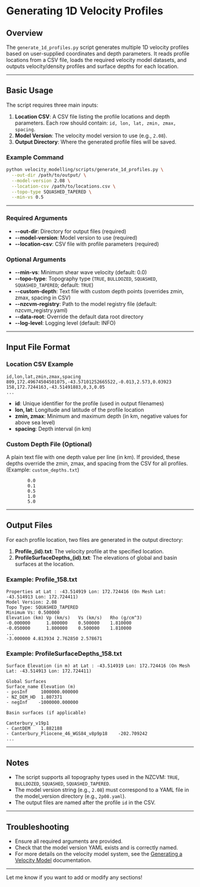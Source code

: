 # Generating 1D Velocity Profiles

## Overview

The `generate_1d_profiles.py` script generates multiple 1D velocity profiles based on user-supplied coordinates and depth parameters. It reads profile locations from a CSV file, loads the required velocity model datasets, and outputs velocity/density profiles and surface depths for each location.

---

## Basic Usage

The script requires three main inputs:

1. **Location CSV**: A CSV file listing the profile locations and depth parameters. Each row should contain: `id, lon, lat, zmin, zmax, spacing`.
2. **Model Version**: The velocity model version to use (e.g., `2.08`).
3. **Output Directory**: Where the generated profile files will be saved.

### Example Command

```bash
python velocity_modelling/scripts/generate_1d_profiles.py \
  --out-dir /path/to/output/ \
  --model-version 2.08 \
  --location-csv /path/to/locations.csv \
  --topo-type SQUASHED_TAPERED \
  --min-vs 0.5
```

---

### Required Arguments

- **--out-dir**: Directory for output files (required)
- **--model-version**: Model version to use (required)
- **--location-csv**: CSV file with profile parameters (required)

### Optional Arguments

- **--min-vs**: Minimum shear wave velocity (default: 0.0)
- **--topo-type**: Topography type (`TRUE`, `BULLDOZED`, `SQUASHED`, `SQUASHED_TAPERED`; default: `TRUE`)
- **--custom-depth**: Text file with custom depth points (overrides zmin, zmax, spacing in CSV)
- **--nzcvm-registry**: Path to the model registry file (default: nzcvm_registry.yaml)
- **--data-root**: Override the default data root directory
- **--log-level**: Logging level (default: INFO)

---

## Input File Format

### Location CSV Example

```csv
id,lon,lat,zmin,zmax,spacing
809,172.49674504501075,-43.57101252665522,-0.013,2.573,0.03923
158,172.7244163,-43.51491883,0,3,0.05
...
```

- **id**: Unique identifier for the profile (used in output filenames)
- **lon, lat**: Longitude and latitude of the profile location
- **zmin, zmax**: Minimum and maximum depth (in km, negative values for above sea level)
- **spacing**: Depth interval (in km)

### Custom Depth File (Optional)

A plain text file with one depth value per line (in km). If provided, these depths override the zmin, zmax, and spacing from the CSV for all profiles.
(Example: `custom_depths.txt`)
```angular2html
        0.0
        0.1
        0.5
        1.0
        5.0
```

---

## Output Files

For each profile location, two files are generated in the output directory:

1. **Profile_(id).txt**: The velocity profile at the specified location.
2. **ProfileSurfaceDepths_(id).txt**: The elevations of global and basin surfaces at the location.

### Example: Profile_158.txt

```
Properties at Lat : -43.514919 Lon: 172.724416 (On Mesh Lat: -43.514913 Lon: 172.724411)
Model Version: 2.08
Topo Type: SQUASHED_TAPERED
Minimum Vs: 0.500000
Elevation (km) Vp (km/s)   Vs (km/s)   Rho (g/cm^3)
-0.000000      1.800000    0.500000    1.810000
-0.050000      1.800000    0.500000    1.810000
...
-3.000000 4.813934 2.762850 2.578671
```

### Example: ProfileSurfaceDepths_158.txt

```
Surface Elevation (in m) at Lat : -43.514919 Lon: 172.724416 (On Mesh Lat: -43.514913 Lon: 172.724411)

Global Surfaces
Surface_name Elevation (m)
- posInf     1000000.000000
- NZ_DEM_HD  1.807371
- negInf    -1000000.000000

Basin surfaces (if applicable)

Canterbury_v19p1
- CantDEM    1.882188
- Canterbury_Pliocene_46_WGS84_v8p9p18    -202.709242
...
```

---

## Notes

- The script supports all topography types used in the NZCVM: `TRUE`, `BULLDOZED`, `SQUASHED`, `SQUASHED_TAPERED`.
- The model version string (e.g., `2.08`) must correspond to a YAML file in the model_version directory (e.g., `2p08.yaml`).
- The output files are named after the profile `id` in the CSV.

---

## Troubleshooting

- Ensure all required arguments are provided.
- Check that the model version YAML exists and is correctly named.
- For more details on the velocity model system, see the [Generating a Velocity Model](Generating-3D-Model) documentation.

---

Let me know if you want to add or modify any sections!

